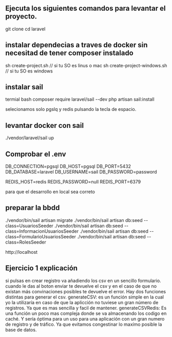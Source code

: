 ## Ejecuta los siguientes comandos para levantar el proyecto.

git clone
cd laravel

## instalar dependecias a traves de docker sin necesitad de tener composer instalado
sh create-project.sh // si tu SO es linus o mac
sh create-project-windows.sh // si tu SO es windows

## instalar sail
termial bash
composer require laravel/sail --dev
php artisan sail:install

selecionamos solo pgslq y redis pulsando la tecla de espacio.

## levantar docker con sail
./vendor/laravel/sail up

## Comprobar el .env

DB_CONNECTION=pgsql
DB_HOST=pgsql
DB_PORT=5432
DB_DATABASE=laravel
DB_USERNAME=sail
DB_PASSWORD=password

REDIS_HOST=redis
REDIS_PASSWORD=null
REDIS_PORT=6379

para que el desarrollo en local sea correto

## preparar la bbdd 
./vendor/bin/sail artisan migrate
./vendor/bin/sail artisan db:seed --class=UsuariosSeeder
./vendor/bin/sail artisan db:seed --class=InformacionUsuariosSeeder
./vendor/bin/sail artisan db:seed --class=FormularioUsuariosSeeder
./vendor/bin/sail artisan db:seed --class=RolesSeeder



http://localhost 


## Ejercicio 1 explicación 

si pulsas en crear registro va añadiendo los csv en un sencillo formulario.
cuando le das al boton enviar te devuelve el csv y en el caso de que no exístan más convinaciones posibles te devuelve el error.
Hay dos funciones distintas para generar el csv.
generateCSV: es un función simple en la cual yo la utilizaría en caso de que la aplicción no tuviese un gran número de registros. Ya que es mas sencilla y facil de mantener. 
generateCSVRedis: Es una función un poco mas compleja donde se va almacenando los codigo en caché. Y sería óptima para un uso para una aplicación con un gran numero de registro y de tráfico. Ya que evitamos congestinar lo maxímo posible la base de datos.
